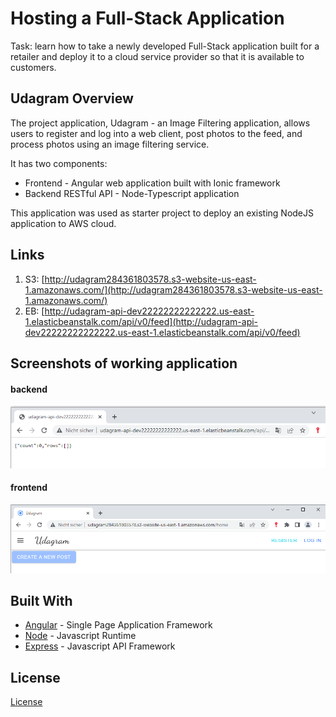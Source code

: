 # Hosting a Full-Stack Application

Task: learn how to take a newly developed Full-Stack application built for a retailer and deploy it to a cloud service provider so that it is available to customers. 

## Udagram Overview

The project application, Udagram - an Image Filtering application, allows users to register and log into a web client, post photos to the feed, and process photos using an image filtering service. 

It has two components:
- Frontend - Angular web application built with Ionic framework
- Backend RESTful API - Node-Typescript application

This application was used as starter project to deploy an existing NodeJS application to AWS cloud. 


## Links

1. S3:  [http://udagram284361803578.s3-website-us-east-1.amazonaws.com/](http://udagram284361803578.s3-website-us-east-1.amazonaws.com/)
1. EB: [http://udagram-api-dev22222222222222.us-east-1.elasticbeanstalk.com/api/v0/feed](http://udagram-api-dev22222222222222.us-east-1.elasticbeanstalk.com/api/v0/feed)

## Screenshots of working application
#### backend 

![backend](/documents/Backend.png)

#### frontend 

![frontend](/documents/frontend.png)

## Built With

- [Angular](https://angular.io/) - Single Page Application Framework
- [Node](https://nodejs.org) - Javascript Runtime
- [Express](https://expressjs.com/) - Javascript API Framework

## License

[License](LICENSE.txt)
